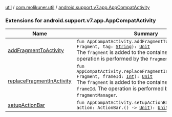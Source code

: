[util](../../index.md) / [com.molikuner.util](../index.md) / [android.support.v7.app.AppCompatActivity](./index.md)

### Extensions for android.support.v7.app.AppCompatActivity

| Name | Summary |
|---|---|
| [addFragmentToActivity](add-fragment-to-activity.md) | `fun AppCompatActivity.addFragmentToActivity(fragment: Fragment, tag: `[`String`](https://kotlinlang.org/api/latest/jvm/stdlib/kotlin/-string/index.html)`): `[`Unit`](https://kotlinlang.org/api/latest/jvm/stdlib/kotlin/-unit/index.html)<br>The `fragment` is added to the container view with tag. The operation is performed by the `fragmentManager`. |
| [replaceFragmentInActivity](replace-fragment-in-activity.md) | `fun AppCompatActivity.replaceFragmentInActivity(fragment: Fragment, frameId: `[`Int`](https://kotlinlang.org/api/latest/jvm/stdlib/kotlin/-int/index.html)`): `[`Unit`](https://kotlinlang.org/api/latest/jvm/stdlib/kotlin/-unit/index.html)<br>The `fragment` is added to the container view with id `frameId`. The operation is performed by the `fragmentManager`. |
| [setupActionBar](setup-action-bar.md) | `fun AppCompatActivity.setupActionBar(toolbarId: `[`Int`](https://kotlinlang.org/api/latest/jvm/stdlib/kotlin/-int/index.html)`, action: ActionBar.() -> `[`Unit`](https://kotlinlang.org/api/latest/jvm/stdlib/kotlin/-unit/index.html)`): `[`Unit`](https://kotlinlang.org/api/latest/jvm/stdlib/kotlin/-unit/index.html) |
